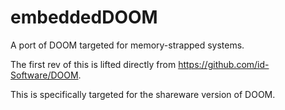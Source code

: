 # embeddedDOOM
A port of DOOM targeted for memory-strapped systems.

The first rev of this is lifted directly from https://github.com/id-Software/DOOM.

This is specifically targeted for the shareware version of DOOM.


